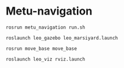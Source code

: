 # Metu-navigation

```shell
rosrun metu_navigation run.sh
```

```shell
roslaunch leo_gazebo leo_marsiyard.launch
```

```shell
rosrun move_base move_base
```

```shell
roslaunch leo_viz rviz.launch
```
